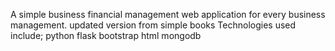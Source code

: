 A simple business financial management web application for every business management.
updated version from simple books
Technologies used include;
python
flask
bootstrap
html
mongodb

